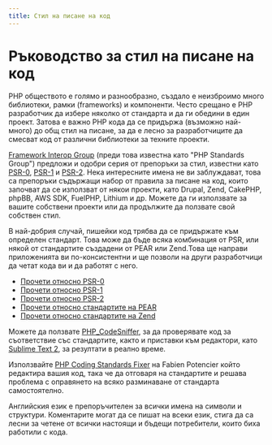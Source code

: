 ```yaml
---
title: Стил на писане на код
---
```


# Ръководство за стил на писане на код

PHP обществото е голямо и разнообразно, създало е неизброимо много библиотеки, рамки (frameworks) и компоненти. Често срещано е PHP разработчик да избере няколко от стандарта и да ги обедини в един проект. Затова e важно PHP кода да се придържа (възможно най-много) до общ стил на писане, за да е лесно за разработчиците да смесват код от различни библиотеки за техните проекти.

[Framework Interop Group][fig] (преди това известна като "PHP Standards Group") предложи и одобри серия от препоръки за стил, известни като [PSR-0][psr0], [PSR-1][psr1] и [PSR-2][psr2]. Нека интересните имена не ви заблуждават, това са препоръки съдържащи набор от правила за писане на код, които започват да се използват от някои проекти, като Drupal, Zend, CakePHP, phpBB, AWS SDK, FuelPHP, Lithium и др. Можете да ги използвате за вашите собствени проекти или да продължите да ползвате свой собствен стил.

В най-добрия случай, пишейки код трябва да се придържате към определен стандарт. Това може да бъде всяка комбинация от PSR, или някой от стандартите създадени от PEAR или Zend.Това ще направи приложенията ви по-консистентни и ще позволи на други разработчици да четат кода ви и да работят с него.

* [Прочети относно PSR-0][psr0]
* [Прочети относно PSR-1][psr1]
* [Прочети относно PSR-2][psr2]
* [Прочети относно стандартите на PEAR][pear-standarts]
* [Прочети относно стандартите на Zend][zend-standarts]

Можете да ползвате [PHP_CodeSniffer][phpcs], за да проверявате код за съответствие със стандартите, както и приставки към редактори, като [Sublime Text 2][sublime-phpcs], за резултати в реално време.

Използвайте [PHP Coding Standards Fixer][phpcsfixer] на Fabien Potencier който редактира вашия код, така че да отговаря на стандартите и решава проблема с оправянето на всяко разминаване от стандарта самостоятелно.

Английския език е препоръчителен за всички имена на символи и структури. Коментарите могат да се пишат на всеки език, стига да са лесни за четене от всички настоящи и бъдещи потребители, които биха работили с кода.

[fig]: http://www.php-fig.org/
[psr0]: https://github.com/php-fig/fig-standards/blob/master/accepted/PSR-0.md
[psr1]: https://github.com/php-fig/fig-standards/blob/master/accepted/PSR-1-basic-coding-standard.md
[psr2]: https://github.com/php-fig/fig-standards/blob/master/accepted/PSR-2-coding-style-guide.md
[pear-standarts]: http://pear.php.net/manual/en/standards.php
[zend-standarts]: http://framework.zend.com/wiki/display/ZFDEV2/Coding+Standards
[phpcs]: http://pear.php.net/package/PHP_CodeSniffer/
[sublime-phpcs]: https://github.com/benmatselby/sublime-phpcs
[phpcsfixer]: http://cs.sensiolabs.org/

